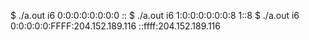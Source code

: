 $ ./a.out i6 0:0:0:0:0:0:0:0
::
$ ./a.out i6 1:0:0:0:0:0:0:8
1::8
$ ./a.out i6 0:0:0:0:0:FFFF:204.152.189.116
::ffff:204.152.189.116
